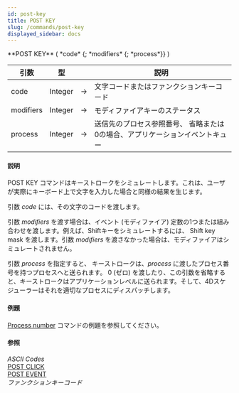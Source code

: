 ```yaml
---
id: post-key
title: POST KEY
slug: /commands/post-key
displayed_sidebar: docs
---
```


<!--REF #_command_.POST KEY.Syntax-->**POST KEY** ( *code* {; *modifiers* {; *process*}} )<!-- END REF-->
<!--REF #_command_.POST KEY.Params-->
| 引数 | 型 |  | 説明 |
| --- | --- | --- | --- |
| code | Integer | &srarr; | 文字コードまたはファンクションキーコード |
| modifiers | Integer | &srarr; | モディファイアキーのステータス |
| process | Integer | &srarr; | 送信先のプロセス参照番号、 省略または0の場合、アプリケーションイベントキュー |

<!-- END REF-->

#### 説明 

<!--REF #_command_.POST KEY.Summary-->POST KEY コマンドはキーストロークをシミュレートします。<!-- END REF-->これは、ユーザが実際にキーボード上で文字を入力した場合と同様の結果を生じます。

引数 *code* には、その文字のコードを渡します。 

引数 *modifiers* を渡す場合は、イベント (モディファイア) 定数の1つまたは組み合わせを渡します。例えば、Shiftキーをシミュレートするには、 Shift key mask を渡します。引数 *modifiers* を渡さなかった場合は、モディファイアはシミュレートされません。

引数 *process* を指定すると、 キーストロークは、*process* に渡したプロセス番号を持つプロセスへと送られます。 0 (ゼロ) を渡したり、この引数を省略すると、キーストロークはアプリケーションレベルに送られます。そして、4Dスケジューラーはそれを適切なプロセスにディスパッチします。

#### 例題 

[Process number](process-number.md "Process number") コマンドの例題を参照してください。

#### 参照 

*ASCII Codes*  
[POST CLICK](post-click.md)  
[POST EVENT](post-event.md)  
*ファンクションキーコード*  